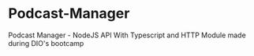 # Podcast-Manager
Podcast Manager - NodeJS API With Typescript and HTTP Module made during DIO's bootcamp

